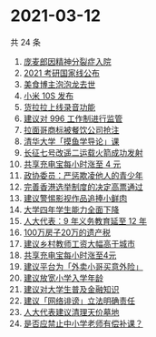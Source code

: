# 2021-03-12

共 24 条

<!-- BEGIN ZHIHUSEARCH -->
<!-- 最后更新时间 Fri Mar 12 2021 22:14:34 GMT+0800 (China Standard Time) -->
1. [庞麦郎因精神分裂症入院](https://www.zhihu.com/search?q=庞麦郎)
1. [2021 考研国家线公布](https://www.zhihu.com/search?q=考研国家线)
1. [美食博主泡泡龙去世](https://www.zhihu.com/search?q=泡泡龙)
1. [小米 10S 发布](https://www.zhihu.com/search?q=小米10s)
1. [货拉拉上线录音功能](https://www.zhihu.com/search?q=货拉拉)
1. [建议对 996 工作制进行监管](https://www.zhihu.com/search?q=996)
1. [拉面哥商标被餐饮公司抢注](https://www.zhihu.com/search?q=拉面哥)
1. [清华大学「摸鱼学导论」课](https://www.zhihu.com/search?q=摸鱼课)
1. [长征七号改遥二运载火箭成功发射](https://www.zhihu.com/search?q=长征七号)
1. [共享充电宝每小时涨至 4 元](https://www.zhihu.com/search?q=共享充电宝)
1. [政协委员：严惩欺凌他人的青少年](https://www.zhihu.com/search?q=校园欺凌)
1. [完善香港选举制度的决定高票通过](https://www.zhihu.com/search?q=香港选举制度)
1. [建议警惕影视作品追捧小鲜肉](https://www.zhihu.com/search?q=小鲜肉)
1. [大学四年学生能力全面下降](https://www.zhihu.com/search?q=大学生)
1. [人大代表：9 年义务教育延至 12 年](https://www.zhihu.com/search?q=义务教育)
1. [100万房子20万的遗产税](https://www.zhihu.com/search?q=遗产税)
1. [建议乡村教师工资大幅高于城市](https://www.zhihu.com/search?q=乡村教师)
1. [共享充电宝每小时涨至4元](https://www.zhihu.com/search?q=共享充电宝)
1. [建议平台为「外卖小哥买意外险」](https://www.zhihu.com/search?q=外卖小哥)
1. [建议放宽小学入学年龄](https://www.zhihu.com/search?q=入学年龄)
1. [建议对大学生普及金融知识](https://www.zhihu.com/search?q=大学生金融知识)
1. [建议「网络诽谤」立法明确责任](https://www.zhihu.com/search?q=网络诽谤)
1. [人大代表建议清理天价墓地](https://www.zhihu.com/search?q=天价墓地)
1. [是否应禁止中小学老师有偿补课？](https://www.zhihu.com/search?q=有偿补课)
<!-- END ZHIHUSEARCH -->
